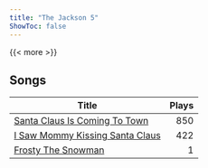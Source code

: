 ```yaml
---
title: "The Jackson 5"
ShowToc: false
---
```


{{< more >}}

## Songs
Title | Plays 
----- | -----: 
[Santa Claus Is Coming To Town](/songs/santa-claus-is-coming-to-town) | 850
[I Saw Mommy Kissing Santa Claus](/songs/i-saw-mommy-kissing-santa-claus) | 422
[Frosty The Snowman](/songs/frosty-the-snowman) | 1

